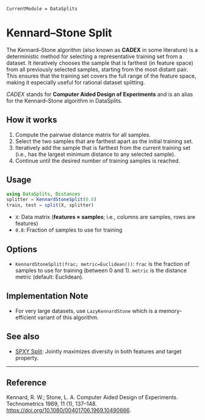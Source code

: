 ```@meta
CurrentModule = DataSplits
```

# Kennard–Stone Split

The Kennard–Stone algorithm (also known as **CADEX** in some literature) is a deterministic method for selecting a representative training set from a dataset. It iteratively chooses the sample that is farthest (in feature space) from all previously selected samples, starting from the most distant pair. This ensures that the training set covers the full range of the feature space, making it especially useful for rational dataset splitting.

*CADEX* stands for **Computer Aided Design of Experiments** and is an alias for the Kennard–Stone algorithm in DataSplits.

## How it works

1. Compute the pairwise distance matrix for all samples.
2. Select the two samples that are farthest apart as the initial training set.
3. Iteratively add the sample that is farthest from the current training set (i.e., has the largest minimum distance to any selected sample).
4. Continue until the desired number of training samples is reached.

## Usage

```julia
using DataSplits, Distances
splitter = KennardStoneSplit(0.8)
train, test = split(X, splitter)
```

- `X`: Data matrix (**features × samples**; i.e., columns are samples, rows are features)
- `0.8`: Fraction of samples to use for training

## Options

- `KennardStoneSplit(frac; metric=Euclidean())`: `frac` is the fraction of samples to use for training (between 0 and 1). `metric` is the distance metric (default: Euclidean).

## Implementation Note

- For very large datasets, use `LazyKennardStone` which is a memory-efficient variant of this algorithm.

## See also

- [SPXY Split](09-spxy.md): Jointly maximizes diversity in both features and target property.

---

## Reference

Kennard, R. W.; Stone, L. A. Computer Aided Design of Experiments. Technometrics 1969, 11 (1), 137–148. <https://doi.org/10.1080/00401706.1969.10490666>.
